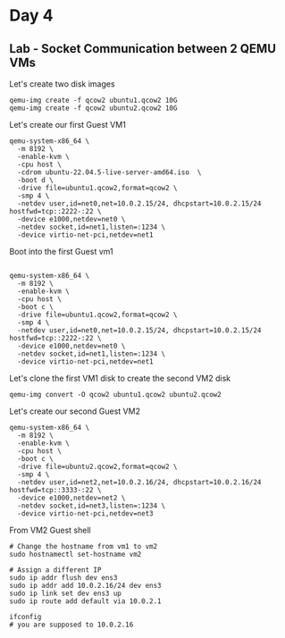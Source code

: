 # Day 4

## Lab - Socket Communication between 2 QEMU VMs

Let's create two disk images
```
qemu-img create -f qcow2 ubuntu1.qcow2 10G
qemu-img create -f qcow2 ubuntu2.qcow2 10G
```

Let's create our first Guest VM1 
```
qemu-system-x86_64 \
  -m 8192 \
  -enable-kvm \
  -cpu host \
  -cdrom ubuntu-22.04.5-live-server-amd64.iso  \
  -boot d \
  -drive file=ubuntu1.qcow2,format=qcow2 \
  -smp 4 \
  -netdev user,id=net0,net=10.0.2.15/24, dhcpstart=10.0.2.15/24 hostfwd=tcp::2222-:22 \
  -device e1000,netdev=net0 \
  -netdev socket,id=net1,listen=:1234 \
  -device virtio-net-pci,netdev=net1 
```

Boot into the first Guest vm1
```

qemu-system-x86_64 \
  -m 8192 \
  -enable-kvm \
  -cpu host \
  -boot c \
  -drive file=ubuntu1.qcow2,format=qcow2 \
  -smp 4 \
  -netdev user,id=net0,net=10.0.2.15/24, dhcpstart=10.0.2.15/24 hostfwd=tcp::2222-:22 \
  -device e1000,netdev=net0 \
  -netdev socket,id=net1,listen=:1234 \
  -device virtio-net-pci,netdev=net1 
```

Let's clone the first VM1 disk to create the second VM2 disk
```
qemu-img convert -O qcow2 ubuntu1.qcow2 ubuntu2.qcow2
```

Let's create our second Guest VM2 
```
qemu-system-x86_64 \
  -m 8192 \
  -enable-kvm \
  -cpu host \
  -boot c \
  -drive file=ubuntu2.qcow2,format=qcow2 \
  -smp 4 \
  -netdev user,id=net2,net=10.0.2.16/24, dhcpstart=10.0.2.16/24 hostfwd=tcp::3333-:22 \
  -device e1000,netdev=net2 \
  -netdev socket,id=net3,listen=:1234 \
  -device virtio-net-pci,netdev=net3 
```

From VM2 Guest shell
```
# Change the hostname from vm1 to vm2
sudo hostnamectl set-hostname vm2

# Assign a different IP
sudo ip addr flush dev ens3
sudo ip addr add 10.0.2.16/24 dev ens3
sudo ip link set dev ens3 up
sudo ip route add default via 10.0.2.1

ifconfig
# you are supposed to 10.0.2.16
```

